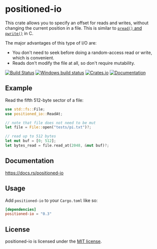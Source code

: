 positioned-io
=============

This crate allows you to specify an offset for reads and writes, without changing the current
position in a file. This is similar to [`pread()` and `pwrite()`][pread] in C.

The major advantages of this type of I/O are:

* You don't need to seek before doing a random-access read or write, which is convenient.
* Reads don't modify the file at all, so don't require mutability.

[pread]: http://man7.org/linux/man-pages/man2/pread.2.html

[![Build Status](https://travis-ci.org/vasi/positioned-io.svg?branch=master)](https://travis-ci.org/vasi/positioned-io)
[![Windows build status](https://ci.appveyor.com/api/projects/status/walpg9hx45benhia?svg=true)](https://ci.appveyor.com/project/niklasf/positioned-io)
[![Crates.io](https://img.shields.io/crates/v/positioned-io.svg)](https://crates.io/crates/positioned-io)
[![Documentation](https://docs.rs/positioned-io/badge.svg)](https://docs.rs/positioned-io)

Example
-------

Read the fifth 512-byte sector of a file:

```rust
use std::fs::File;
use positioned_io::ReadAt;

// note that file does not need to be mut
let file = File::open("tests/pi.txt")?;

// read up to 512 bytes
let mut buf = [0; 512];
let bytes_read = file.read_at(2048, &mut buf)?;
```

Documentation
-------------

https://docs.rs/positioned-io

Usage
-----

Add `positioned-io` to your `Cargo.toml` like so:

```toml
[dependencies]
positioned-io = "0.3"
```

License
-------

positioned-io is licensed under the [MIT license](https://github.com/vasi/positioned-io/blob/master/LICENSE-MIT).
